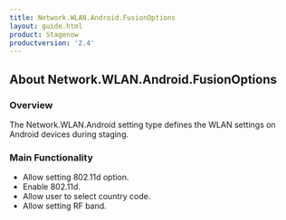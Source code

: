 ```yaml
---
title: Network.WLAN.Android.FusionOptions
layout: guide.html
product: Stagenow
productversion: '2.4'
---
```


## About Network.WLAN.Android.FusionOptions

### Overview
The Network.WLAN.Android setting type defines the WLAN settings on Android devices during staging.

### Main Functionality

* Allow setting 802.11d option. 
* Enable 802.11d.
* Allow user to select country code.
* Allow setting RF band.












